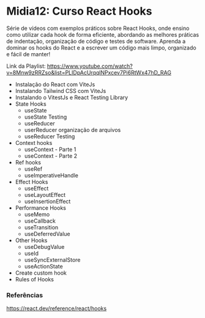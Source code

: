 # Midia12: Curso React Hooks

Série de vídeos com exemplos práticos sobre React Hooks, onde ensino como utilizar cada hook de forma eficiente, abordando as melhores práticas de indentação, organização de código e testes de software. Aprenda a dominar os hooks do React e a escrever um código mais limpo, organizado e fácil de manter!

Link da Playlist: https://www.youtube.com/watch?v=8Mnw9zRRZso&list=PLIDpAcUrqqlNPxcev7Pi6RtWx47hD_RAG

- Instalação do React com ViteJs
- Instalando Tailwind CSS com ViteJs
- Instalando o VitestJs e React Testing Library
- State Hooks
	- useState
	- useState Testing
	- useReducer
	- userReducer organização de arquivos
	- useReducer Testing
- Context hooks
	- useContext - Parte 1
	- useContext - Parte 2
- Ref hooks
	- useRef
	- useImperativeHandle
- Effect Hooks
	- useEffect
	- useLayoutEffect
	- useInsertionEffect
- Performance Hooks
	- useMemo
	- useCallback
	- useTransition
	- useDeferredValue
- Other Hooks
	- useDebugValue
	- useId
	- useSyncExternalStore
	- useActionState
- Create custom hook
- Rules of Hooks


### Referências

https://react.dev/reference/react/hooks
